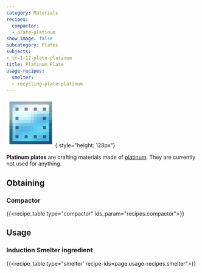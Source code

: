 ```yaml
---
category: Materials
recipes:
  compactor:
  - plate-platinum
show_image: false
subcategory: Plates
subjects:
- tf-1-12-plate-platinum
title: Platinum Plate
usage-recipes:
  smelter:
  - recycling-plate-platinum
---
```


![Platinum plate](/assets/images/docs/1.12/thermal-foundation/plate-platinum.png){:style="height: 128px"}


**Platinum plates** are crafting materials made of
[platinum](../platinum-ingot/). They are currently not used for anything.


Obtaining
---------

### Compactor
{{<recipe_table type="compactor" ids_param="recipes.compactor">}}


Usage
-----

### Induction Smelter ingredient
{{<recipe_table type="smelter' recipe-ids=page.usage-recipes.smelter">}}
